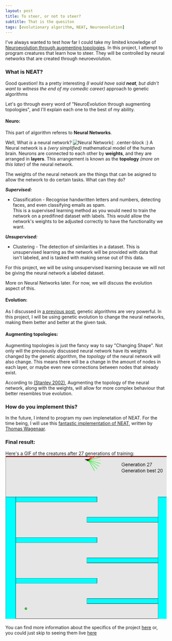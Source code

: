 ```yaml
---
layout: post
title: To steer, or not to steer?
subtitle: That is the quesiton
tags: [evolutionary algorithm, NEAT, Neuroevolution]
---
```


I've always wanted to test how far I could take my limited knowledge of [Neuroevolution through augmenting topologies](http://nn.cs.utexas.edu/downloads/papers/stanley.ec02.pdf). In this project, I attempt to program creatures that learn how to steer. They will be controlled by neural networks that are created through neuroevolution.



### What is NEAT?
Good question! Its a pretty interesting _(I would have said **neat**, but didn't want to witness the end of my comedic career)_ approach to genetic algorithms

Let's go through every word of "NeuroEvolution through augmenting topologies", and I'll explain each one to the best of my ability.
#### Neuro:
This part of algorithm referes to **Neural Networks**.

Well, What _is_ a neural network?
![Neural Network](https://upload.wikimedia.org/wikipedia/commons/thumb/4/46/Colored_neural_network.svg/280px-Colored_neural_network.svg.png){: .center-block :}
A Neural network is a _(very simplified)_ mathematical model of the human brain. Neurons are connected to each other by **weights**, and they are arranged in **layers**.
This arrangement is known as the **topology** _(more on this later)_ of the neural network. 

The weights of the neural network are the things that can be asigned to allow the network to do certain tasks.
What can they do?


_**Supervised:**_
* Classification - Recognise handwritten letters and numbers, detecting faces, and even classifying emails as spam.  
This is a supervised learning method as you would need to train the network on a predifined dataset with labels. This would allow the network's weights to be adjusted correctly to have the functionality we want.

_**Unsupervised:**_
* Clustering - The detection of similarities in a dataset.
This is unsupervised learning as the network will be provided with data that isn't labeled, and is tasked with making sense out of this data.

For this project, we will be using unsupervised learning because we will not be giving the neural network a labeled dataset.

More on Neural Networks later. For now, we will discuss the evolution aspect of this.

#### Evolution:
As I discussed in [a previous post](/2020-02-28-intro_GAs/), genetic algorithms are very powerful. In this project, I will be using genetic evolution to change the neural networks, making them better and better at the given task.

#### Augmenting topologies:
Augmenting topologies is just the fancy way to say "Changing Shape". Not only will the previsously discussed neural network have its weights changed by the genetic algorithm, the _topology_ of the neural network will also change. This means there will be a change in the amount of nodes in each layer, or maybe even new connections between nodes that already exist.

According to [(Stanley 2002)](http://nn.cs.utexas.edu/downloads/papers/stanley.ec02.pdf), Augmenting the topology of the neural network, along with the weights, will allow for more complex behaviour that better resembles true evolution.

### How do you implement this?

In the future, I intend to program my own implenetation of NEAT. For the time being, I will use this [fantastic implementation of NEAT](https://github.com/wagenaartje/neataptic), written by [Thomas Wagenaar](https://github.com/wagenaartje).

### Final result:
Here's a GIF of the creatures after 27 generations of training:
![27 generations](/img/steering/Steering27.gif)

You can find more information about the specifics of the project [here](https://ryanboldi.github.io/Steering-NEAT/)
or, you could just skip to seeing them live [here](https://ryanboldi.github.io/Steering-NEAT/game.html)











